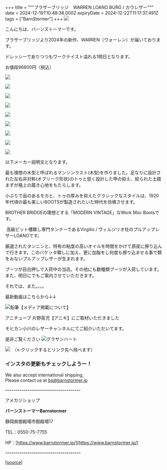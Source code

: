 +++
title = """ブラザーブリッジ　WARREN  LOANO BURG / カウレザー"""
date = 2024-12-19T10:48:38.000Z
expiryDate = 2024-12-22T11:17:37.491Z
tags = ["BarnStormer"]
+++
[![](https://stat.ameba.jp/user_images/20231023/16/barnstormer-go/b2/03/p/o0420015015354743273.png)](https://ameblo.jp/barnstormer-go/entry-12825670498.html)

こんにちは、バーンストーマーです。

ブラザーブリッジより2024年の新作、WARREN（ウォーレン）が届いております。

ドレッシーでありつつもワークテイスト溢れる1明日となります。

お値段96800円（税込）

[![](https://stat.ameba.jp/user_images/20241219/18/barnstormer-go/44/f2/j/o0466070015523326093.jpg)](https://stat.ameba.jp/user_images/20241219/18/barnstormer-go/44/f2/j/o0466070015523326093.jpg)

[![](https://stat.ameba.jp/user_images/20241219/18/barnstormer-go/e1/bb/j/o0466070015523326096.jpg)](https://stat.ameba.jp/user_images/20241219/18/barnstormer-go/e1/bb/j/o0466070015523326096.jpg)

[![](https://stat.ameba.jp/user_images/20241219/18/barnstormer-go/b1/37/j/o0466070015523326099.jpg)](https://stat.ameba.jp/user_images/20241219/18/barnstormer-go/b1/37/j/o0466070015523326099.jpg)

[![](https://stat.ameba.jp/user_images/20241219/18/barnstormer-go/17/02/j/o0466070015523326114.jpg)](https://stat.ameba.jp/user_images/20241219/18/barnstormer-go/17/02/j/o0466070015523326114.jpg)

[![](https://stat.ameba.jp/user_images/20241219/18/barnstormer-go/30/d3/j/o0466070015523326103.jpg)](https://stat.ameba.jp/user_images/20241219/18/barnstormer-go/30/d3/j/o0466070015523326103.jpg)

[![](https://stat.ameba.jp/user_images/20241219/18/barnstormer-go/d3/7e/j/o0466070015523326106.jpg)](https://stat.ameba.jp/user_images/20241219/18/barnstormer-go/d3/7e/j/o0466070015523326106.jpg)

[![](https://stat.ameba.jp/user_images/20241219/18/barnstormer-go/e4/4c/j/o0466070015523326108.jpg)](https://stat.ameba.jp/user_images/20241219/18/barnstormer-go/e4/4c/j/o0466070015523326108.jpg)

[![](https://stat.ameba.jp/user_images/20241219/18/barnstormer-go/e4/a8/j/o0466070015523326110.jpg)](https://stat.ameba.jp/user_images/20241219/18/barnstormer-go/e4/a8/j/o0466070015523326110.jpg)

[![](https://stat.ameba.jp/user_images/20241219/18/barnstormer-go/29/1b/p/o0600090015523327151.png)](https://stat.ameba.jp/user_images/20241219/18/barnstormer-go/29/1b/p/o0600090015523327151.png)

以下メーカー説明文となります。

最も理想の木型と呼ばれるマンソンラスト(木型)を作りました。足なりに設計された左右非対称(オブリーク形状)のトゥと低く設計した甲の抑え、絞られた土踏まずが極上の履き心地をもたらします。  
  
小ぶりで品のあるモカと、トゥの厚みを抑えたクラシックなスタイルは、1920年代頃の最も美しいBOOTSが製造されたいた時代を彷彿させます。  
  
BROTHER BRIDGEの理想とする「MODERN VINTAGE」なWork Moc Bootsです。  
  
 高級ピット槽鞣し専門タンナーであるVirgilio / ヴィルジリオ社のプルアップレザーLOANOです。  
  
厳選されたタンニンと、特有の粘度の高いオイルを時間をかけて原皮に擦り込んで行きます。このバケッタ鞣しに加え、更に加脂をし何度も擦り込ませる事で類をみないプルアップレザーが生まれます。

ブーツが目白押しで入荷中の当店。その他にも数種類ブーツが入荷しています。また、明日にでもご案内させていただきます。

それでは、また。。。。

最新動画はこちらから↓↓

![鉛筆](https://stat100.ameba.jp/blog/ucs/img/char/char3/519.png)【メディア掲載について】

アニチューブ 片野英児【アニキ】にご取材いただきました

モヒカン小川のレザーチャンネルにてご紹介いただいてます。

是非ご覧ください ![グラサンハート](https://stat100.ameba.jp/blog/ucs/img/char/char3/148.png)

[![](https://stat.ameba.jp/user_images/20230412/16/barnstormer-go/6a/23/p/o0108010815269242493.png)](https://www.instagram.com/barnstormer_daily/)　（←クリックするとリンク先へ飛べます）

### インスタの更新もチェックしようー！

We also accept international shipping,  
Please contact us at bs@barnstormer.jp

**\-------------------------------------**

アメカジショップ

**バーンストーマーBarnstormer**

静岡県御殿場市御殿場17

TEL：0550-75-7755

HP：[https://www.barnstormer.jp/](https://www.barnstormer.jp/)

**\-------------------------------------**

[[source]](https://ameblo.jp/barnstormer-go/entry-12879259008.html)
